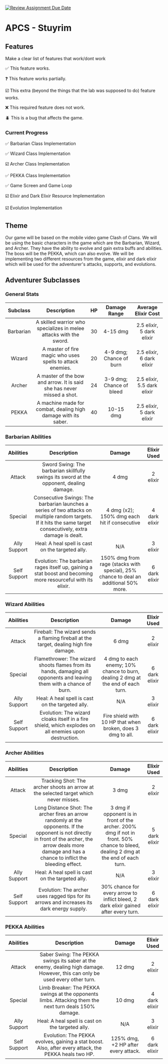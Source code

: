 [![Review Assignment Due Date](https://classroom.github.com/assets/deadline-readme-button-22041afd0340ce965d47ae6ef1cefeee28c7c493a6346c4f15d667ab976d596c.svg)](https://classroom.github.com/a/KprAwj1n)
# APCS - Stuyrim

## Features

Make a clear list of features that work/dont work

:white_check_mark: This feature works.

:question: This feature works partially.

:ballot_box_with_check: This extra (beyond the things that the lab was supposed to do) feature works.

:x: This required feature does not work.

:beetle: This is a bug that affects the game.

### Current Progress

:white_check_mark: Barbarian Class Implementation

:white_check_mark: Wizard Class Implementation

:ballot_box_with_check: Archer Class Implementation

:white_check_mark: PEKKA Class Implementation

:white_check_mark: Game Screen and Game Loop

:ballot_box_with_check: Elixir and Dark Elixir Resource Implementation

:ballot_box_with_check: Evolution Implementation

## Theme

Our game will be based on the mobile video game Clash of Clans. We will be using the basic characters in the game which are the Barbarian, Wizard, and Archer. They have the ability to evolve and gain extra buffs and abilities. The boss will be the PEKKA, which can also evolve. We will be implementing two different resources from the game, elixir and dark elixir which will be used for the adventurer's attacks, supports, and evolutions.

## Adventurer Subclasses

### General Stats

| Subclass  | Description |  HP  | Damage Range | Average Elixir Cost |
| :-------: | :---------: | :--: | :----------: | :-----------------: |
| Barbarian | A skilled warrior who specializes in melee attacks with the sword. | 30 | 4-15 dmg | 2.5 elixir, 5 dark elixir |
| Wizard | A master of fire magic who uses spells to attack enemies. | 20 | 4-9 dmg; Chance of burn | 2.5 elixir, 6 dark elixir |
| Archer | A master of the bow and arrow. It is said she has never missed a shot. | 24 | 3-9 dmg; Chance of bleed | 2.5 elixir, 5.5 dark elixir |
| PEKKA | A machine made for combat, dealing high damage with its saber. | 40 | 10-15 dmg | 2.5 elixir, 5 dark elixir |

### Barbarian Abilities

| Abilities | Description | Damage | Elixir Used |
| :-------: | :---------: | :----: | :---------: |
| Attack | Sword Swing: The barbarian skillfully swings its sword at the opponent, dealing damage. | 4 dmg | 2 elixir |
| Special | Consecutive Swings: The barbarian launches a series of two attacks on multiple random targets. If it hits the same target consecutively, extra damage is dealt. | 4 dmg (x2); 150% dmg each hit if consecutive | 4 dark elixir |
| Ally Support | Heal: A heal spell is cast on the targeted ally. | N/A | 3 elixir |
| Self Support | Evolution: The barbarian rages itself up, gaining a stat boost and becoming more resourceful with its elixir. | 150% dmg from rage (stacks with special), 25% chance to deal an additional 50% more. | 6 dark elixir |

### Wizard Abilities

| Abilities | Description | Damage | Elixir Used |
| :-------: | :---------: | :----: | :---------: |
| Attack | Fireball: The wizard sends a flaming fireball at the target, dealing high fire damage. | 6 dmg | 2 elixir |
| Special | Flamethrower: The wizard shoots flames from its hands, damaging all opponents and leaving them with a chance of burn. | 4 dmg to each enemy; 10% chance to burn, dealing 2 dmg at the end of each turn. | 6 dark elixir |
| Ally Support | Heal: A heal spell is cast on the targeted ally. | N/A | 3 elixir |
| Self Support | Evolution: The wizard cloaks itself in a fire shield, which explodes on all enemies upon destruction. | Fire shield with 10 HP that when broken, does 3 dmg to all. | 6 dark elixir |

### Archer Abilities

| Abilities | Description | Damage | Elixir Used |
| :-------: | :---------: | :----: | :---------: |
| Attack | Tracking Shot: The archer shoots an arrow at the selected target which never misses. | 3 dmg | 2 elixir |
| Special | Long Distance Shot: The archer fires an arrow randomly at the opponents. If the opponent is not directly in front of the archer, the arrow deals more damage and has a chance to inflict the bleeding effect. | 3 dmg if opponent is in front of the archer. 200% dmg if not in front. 50% chance to bleed, dealing 2 dmg at the end of each turn. | 5 dark elixir |
| Ally Support | Heal: A heal spell is cast on the targeted ally. | N/A | 3 elixir |
| Self Support | Evolution: The archer uses ragged tips for its arrows and increases its dark energy supply. | 30% chance for every arrow to inflict bleed, 2 dark elixir gained after every turn. | 6 dark elixir |

### PEKKA Abilities

| Abilities | Description | Damage | Elixir Used |
| :-------: | :---------: | :----: | :---------: |
| Attack | Saber Swing: The PEKKA swings its saber at the enemy, dealing high damage. However, this can only be used every other turn. | 12 dmg | 2 elixir |
| Special | Limb Breaker: The PEKKA swings at the opponents limbs. Attacking them the next turn deals 150% damage. | 10 dmg | 4 dark elixir |
| Ally Support | Heal: A heal spell is cast on the targeted ally. | N/A | 3 elixir |
| Self Support | Evolution: The PEKKA evolves, gaining a stat boost. Also, after every attack, the PEKKA heals two HP. | 125% dmg, +2 HP after every attack. | 6 dark elixir |
